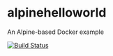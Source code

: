 # alpinehelloworld
An Alpine-based Docker example

[![Build Status](https://1911-41-66-61-53.eu.ngrok.io/buildStatus/icon?job=Deploiement)](https://1911-41-66-61-53.eu.ngrok.io/job/Deploiement/)
